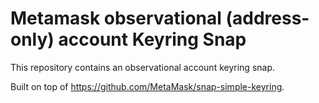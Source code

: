 # Metamask observational (address-only) account Keyring Snap

This repository contains an observational account keyring snap.

Built on top of https://github.com/MetaMask/snap-simple-keyring.
